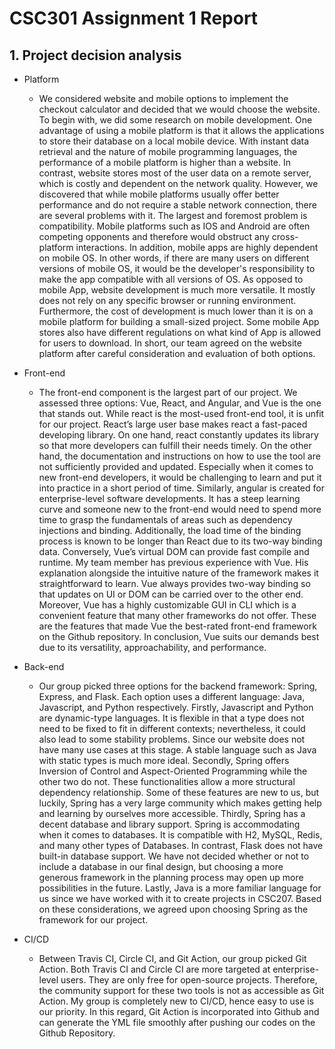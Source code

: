 # CSC301 Assignment 1 Report
 
## 1. Project decision analysis
+ Platform
    + We considered website and mobile options to implement the checkout calculator and decided that we would choose the website. To begin with, we did some research on mobile development. One advantage of using a mobile platform is that it allows the applications to store their database on a local mobile device. With instant data retrieval and the nature of mobile programming languages, the performance of a mobile platform is higher than a website. In contrast, website stores most of the user data on a remote server, which is costly and dependent on the network quality. However, we discovered that while mobile platforms usually offer better performance and do not require a stable network connection, there are several problems with it. The largest and foremost problem is compatibility. Mobile platforms such as IOS and Android are often competing opponents and therefore would obstruct any cross-platform interactions. In addition, mobile apps are highly dependent on mobile OS. In other words, if there are many users on different versions of mobile OS, it would be the developer's responsibility to make the app compatible with all versions of OS. As opposed to mobile App, website development is much more versatile. It mostly does not rely on any specific browser or running environment. Furthermore, the cost of development is much lower than it is on a mobile platform for building a small-sized project. Some mobile App stores also have different regulations on what kind of App is allowed for users to download. In short, our team agreed on the website platform after careful consideration and evaluation of both options.
 
+ Front-end
    + The front-end component is the largest part of our project. We assessed three options: Vue, React, and Angular, and Vue is the one that stands out. While react is the most-used front-end tool, it is unfit for our project. React’s large user base makes react a fast-paced developing library. On one hand, react constantly updates its library so that more developers can fulfill their needs timely. On the other hand, the documentation and instructions on how to use the tool are not sufficiently provided and updated. Especially when it comes to new front-end developers, it would be challenging to learn and put it into practice in a short period of time. Similarly, angular is created for enterprise-level software developments. It has a steep learning curve and someone new to the front-end would need to spend more time to grasp the fundamentals of areas such as dependency injections and binding. Additionally, the load time of the binding process is known to be longer than React due to its two-way binding data. Conversely, Vue’s virtual DOM can provide fast compile and runtime. My team member has previous experience with Vue. His explanation alongside the intuitive nature of the framework makes it straightforward to learn. Vue always provides two-way binding so that updates on UI or DOM can be carried over to the other end. Moreover, Vue has a highly customizable GUI in CLI which is a convenient feature that many other frameworks do not offer. These are the features that made Vue the best-rated front-end framework on the Github repository. In conclusion, Vue suits our demands best due to its versatility, approachability, and performance.
 
+ Back-end
    + Our group picked three options for the backend framework: Spring, Express, and Flask. Each option uses a different language: Java, Javascript, and Python respectively. Firstly, Javascript and Python are dynamic-type languages. It is flexible in that a type does not need to be fixed to fit in different contexts; nevertheless, it could also lead to some stability problems. Since our website does not have many use cases at this stage. A stable language such as Java with static types is much more ideal. Secondly, Spring offers Inversion of Control and Aspect-Oriented Programming while the other two do not. These functionalities allow a more structural dependency relationship. Some of these features are new to us, but luckily, Spring has a very large community which makes getting help and learning by ourselves more accessible. Thirdly, Spring has a decent database and library support. Spring is accommodating when it comes to databases. It is compatible with H2, MySQL, Redis, and many other types of Databases. In contrast, Flask does not have built-in database support. We have not decided whether or not to include a database in our final design, but choosing a more generous framework in the planning process may open up more possibilities in the future. Lastly, Java is a more familiar language for us since we have worked with it to create projects in CSC207. Based on these considerations, we agreed upon choosing Spring as the framework for our project.
 
+ CI/CD
    + Between Travis CI, Circle CI, and Git Action, our group picked Git Action. Both Travis CI and Circle CI are more targeted at enterprise-level users. They are only free for open-source projects. Therefore, the community support for these two tools is not as accessible as Git Action. My group is completely new to CI/CD, hence easy to use is our priority. In this regard, Git Action is incorporated into Github and can generate the YML file smoothly after pushing our codes on the Github Repository.



